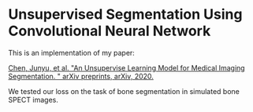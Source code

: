 # Unsupervised Segmentation Using Convolutional Neural Network

This is an implementation of my paper:

<a href="https://arxiv.org/abs/2001.10155">Chen, Junyu, et al. "An Unsupervise Learning Model for Medical Imaging Segmentation. " arXiv preprints, arXiv, 2020.</a>

We tested our loss on the task of bone segmentation in simulated bone SPECT images.
